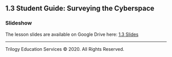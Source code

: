 ## 1.3 Student Guide: Surveying the Cyberspace 



### Slideshow

The lesson slides are available on Google Drive here: [1.3 Slides](https://docs.google.com/presentation/d/1qHlbXDpN11AEsvj3i_r15Ib3XGvEhAs8B6HnxL57_N4/edit#slide=id.g4f80a3047b_0_990)

---

Trilogy Education Services © 2020. All Rights Reserved.
